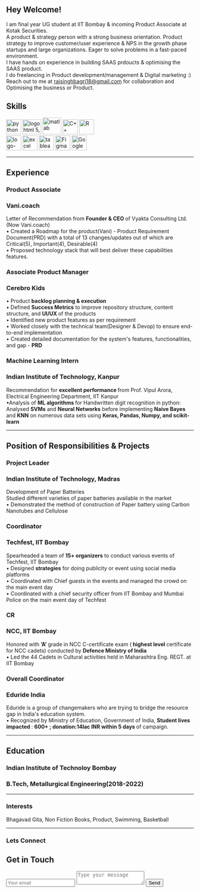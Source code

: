 ## Hey Welcome!

I am final year UG student at IIT Bombay & incoming Product Associate at Kotak Securities.
<br>
A product & strategy person with a strong business orientation. Product strategy to improve customer/user experience & NPS in the growth phase startups and large organizations. Eager to solve problems in a fast-paced environment. 
<br>
I have hands on experience in building SAAS prdoucts & optimising the SAAS product.
<br>
I do freelancing in Product development/management & Digital marketing :) Reach out to me at rajsinghbagri18@gmail.com for collaboration and Optimising the business or Product.




## Skills

<p align = 'left'>
  <img src='https://www.python.org/static/community_logos/python-logo-master-v3-TM.png' alt ='python' height='40' width='auto'>
  <img src="https://www.freepnglogos.com/uploads/javascript/logo-html-5-css-javascript-source-code-for-the-taking-23.png" width="50" height='40' alt="logo html 5, css, javascript source code for the taking">
  <img src= 'https://user-images.githubusercontent.com/98072911/150570441-2fcbc7f6-a46a-4b85-b378-c70303cbc1bb.png' alt ='matlab' height='45' width='50'>
  
  <img src= 'https://user-images.githubusercontent.com/98072911/150562683-5d1a054d-8d1f-4b30-9712-8dbf67bf7779.svg' alt ='C++' height='40' width='auto'>
    <img src='https://user-images.githubusercontent.com/98072911/150564130-ac60c50a-ac56-4ed9-867b-32ba24da4385.png' alt ='R' height='40' width='auto'>
   <br>
<img width="auto" height= '40' alt="logo-gradient-blue-jira" src="https://user-images.githubusercontent.com/98072911/150286408-ed19642b-42f2-4431-9bda-055f59ef2558.png">
  
   <img src='https://1000logos.net/wp-content/uploads/2020/08/Microsoft-Excel-Logo.png' alt ='excel' height='40' width='auto'>
 
  <img src='https://user-images.githubusercontent.com/98072911/150288629-020012f6-3a0e-4db0-92d5-e8efc5b96712.png' alt ='tableau' height='40' width='auto'> 
  <img src='https://user-images.githubusercontent.com/98072911/150289350-361c4eea-7fa1-4dcf-a6a2-6754a9b76612.png' alt ='Figma' height='40' width='auto'> 
  <img src='https://upload.wikimedia.org/wikipedia/commons/d/df/Googleanalyticsicon.png' alt ='Google Analytics' height='40' width='auto'>
  
  
  
  </p>

---

## Experience



### **Product Associate**
### Vani.coach
Letter of Recommendation from <strong> Founder & CEO </strong> of Vyakta Consulting Ltd.(Now Vani.coach)
<br>
• Created a Roadmap for the product(Vani) - Product Requirement Document(PRD) with a total of 13 changes/updates out of which are Critical(5), Important(4), Desirable(4)
<br>
• Proposed technology stack that will best deliver these capabilities features.

### **Associate Product Manager**
### Cerebro Kids

• Product <strong> backlog planning & execution </strong>
<br>
• Defined <strong> Success Metrics</strong> to improve repository structure, content structure, and <strong> UI/UX </strong>of the products
<br>
• Identified new product features as per requirement
<br>
• Worked closely with the technical team(Designer & Devop) to ensure end-to-end implementation
<br>
• Created detailed documentation for the system's features, functionalities, and gap - <strong>PRD</strong>
<br>

### **Machine Learning Intern** 
### Indian Institute of Technology, Kanpur

 Recommendation for <strong> excellent performance </strong> from Prof. Vipul Arora, Electrical Engineering Department, IIT Kanpur
 <br>
•Analysis of <strong> ML algorithms </strong> for Handwritten digit recognition in python: Analysed <strong>SVMs</strong> and <strong>Neural Networks</strong> before implementing <strong>Naive Bayes</strong> and <strong>KNN</strong> on numerous data sets using <strong>Keras, Pandas, Numpy, and scikit-learn</strong>

---

## Position of Responsibilities & Projects

### **Project Leader** 
### Indian Institute of Technology, Madras
  
 Development of Paper Batteries
 <br>
 Studied different varieties of paper batteries available in the market
 <br>
• Demonstrated the method of construction of Paper battery using Carbon Nanotubes and Cellulose

### **Coordinator** 
### Techfest, IIT Bombay

Spearheaded a team of <strong>15+ organizers</strong> to conduct various events of Techfest, IIT Bombay
<br>
• Designed <strong>strategies</strong> for doing publicity or event using social media platforms
<br>
• Coordinated with Chief guests in the events and managed the crowd on the main event day
<br>
• Coordinated with a chief security officer from IIT Bombay and Mumbai Police on the main event day of Techfest

### **CR** 
### NCC, IIT Bombay

Honored with <strong> ’A’ </strong> grade in NCC C-certificate exam (<strong> highest level </strong> certificate for NCC cadets) conducted by <strong>Defence Ministry of India</strong>
<br>
• Led the 44 Cadets in Cultural activities held in Maharashtra Eng. REGT. at IIT Bombay

### **Overall Coordinator** 
### Eduride India
Eduride is a group of changemakers who are trying to bridge the resource gap in India's education system.
<br>
• Recognized by Ministry of Education, Government of India, <strong> Student lives impacted </strong>: <strong>600+ ; donation:14lac INR within 5 days </strong> of campaign.

---

## Education

### **Indian Institute of Technoloy Bombay**
### B.Tech, Metallurgical Engineering(2018-2022)




---

### Interests
Bhagavad Gita, Non Fiction Books, Product, Swimming, Basketball

---

### Lets Connect 
<div id="contact">
        <h2>Get in Touch</h2>
        <div id="contact-form">
                <form action="https://formspree.io/f/mrgjeyyz" method="POST">
                <input type="hidden" name="_subject" value="Contact request from personal website" />
                <input type="email" name="_replyto" placeholder="Your email" required>
                <textarea name="message" placeholder="Type your message" required></textarea>
                <button type="submit">Send</button>
            </form>
        </div>
    </div>

